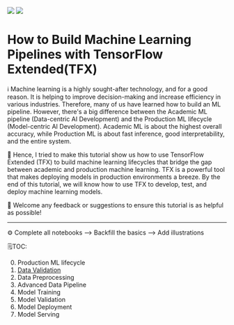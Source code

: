 ![](https://img.shields.io/badge/Made%20with-Python-4584b6?style=for-the-badge&logo=Python) ![](https://img.shields.io/badge/Made%20with-Jupyter-orange?style=for-the-badge&logo=Jupyter)
# How to Build Machine Learning Pipelines with TensorFlow Extended(TFX)

ℹ️ Machine learning is a highly sought-after technology, and for a good reason. It is helping to improve decision-making and increase efficiency in various industries. Therefore, many of us have learned how to build an ML pipeline. However, there's a big difference between the Academic ML pipeline (Data-centric AI Development) and the Production ML lifecycle (Model-centric AI Development). Academic ML is about the highest overall accuracy, while Production ML is about fast inference, good interpretability, and the entire system. 

📌 Hence, I tried to make this tutorial show us how to use TensorFlow Extended (TFX) to build machine learning lifecycles that bridge the gap between academic and production machine learning. TFX is a powerful tool that makes deploying models in production environments a breeze. By the end of this tutorial, we will know how to use TFX to develop, test, and deploy machine learning models. 

🍻 Welcome any feedback or suggestions to ensure this tutorial is as helpful as possible!
***
⚙️ Complete all notebooks --> Backfill the basics --> Add illustrations

🗒️TOC:

0. Production ML lifecycle
1.  [Data Validation](https://github.com/jiahaom/MLOps/blob/main/1_Data_Validation.ipynb)
2. Data Preprocessing
3. Advanced Data Pipeline
4. Model Training
5. Model Validation
6. Model Deployment
7. Model Serving
